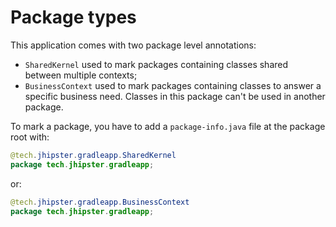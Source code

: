 # Package types

This application comes with two package level annotations:

* `SharedKernel` used to mark packages containing classes shared between multiple contexts;
* `BusinessContext` used to mark packages containing classes to answer a specific business need. Classes in this package can't be used in another package.

To mark a package, you have to add a `package-info.java` file at the package root with:

```java
@tech.jhipster.gradleapp.SharedKernel
package tech.jhipster.gradleapp;
```

or:

```java
@tech.jhipster.gradleapp.BusinessContext
package tech.jhipster.gradleapp;
```
